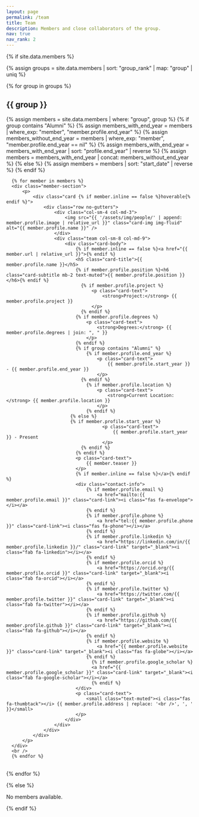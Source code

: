 ```yaml
---
layout: page
permalink: /team
title: Team
description: Members and close collaborators of the group.
nav: true
nav_rank: 2
---
```


{% if site.data.members %}

  {% assign groups = site.data.members | sort: "group_rank" | map: "group" | uniq %}
  
  {% for group in groups %}

  <h2>{{ group }}</h2>

  <div class="group-section">
      {% assign members = site.data.members | where: "group", group %}
      {% if group contains "Alumni" %}
          {% assign members_with_end_year = members | where_exp: "member", "member.profile.end_year" %}
          {% assign members_without_end_year = members | where_exp: "member", "member.profile.end_year == nil" %}
          {% assign members_with_end_year = members_with_end_year | sort: "profile.end_year" | reverse %}
          {% assign members = members_with_end_year | concat: members_without_end_year %}
      {% else %}
          {% assign members = members | sort: "start_date" | reverse %}
      {% endif %}
      
      {% for member in members %}
      <div class="member-section">
          <p>
              <div class="card {% if member.inline == false %}hoverable{% endif %}">
                  <div class="row no-gutters">
                      <div class="col-sm-4 col-md-3">
                          <img src="{{ '/assets/img/people/' | append: member.profile.image | relative_url }}" class="card-img img-fluid" alt="{{ member.profile.name }}" />
                      </div>
                      <div class="team col-sm-8 col-md-9">
                          <div class="card-body">
                              {% if member.inline == false %}<a href="{{ member.url | relative_url }}">{% endif %}
                              <h5 class="card-title">{{ member.profile.name }}</h5>
                              {% if member.profile.position %}<h6 class="card-subtitle mb-2 text-muted">{{ member.profile.position }}</h6>{% endif %}
                                {% if member.profile.project %}
                                    <p class="card-text">
                                        <strong>Project:</strong> {{ member.profile.project }}
                                    </p>
                                {% endif %}
                              {% if member.profile.degrees %}
                                  <p class="card-text">
                                      <strong>Degrees:</strong> {{ member.profile.degrees | join: ", " }}
                                  </p>
                              {% endif %}
                              {% if group contains "Alumni" %}
                                  {% if member.profile.end_year %}
                                      <p class="card-text">
                                          {{ member.profile.start_year }} - {{ member.profile.end_year }}
                                      </p>
                                {% endif %}    
                                  {% if member.profile.location %}
                                      <p class="card-text">
                                          <strong>Current Location:</strong> {{ member.profile.location }}
                                      </p>
                                  {% endif %}
                            {% else %}
                            {% if member.profile.start_year %}
                                        <p class="card-text">
                                            {{ member.profile.start_year }} - Present
                                        </p>
                                {% endif %}    
                              {% endif %}
                              <p class="card-text">
                                  {{ member.teaser }}
                              </p>
                              {% if member.inline == false %}</a>{% endif %}
                              <div class="contact-info">
                                  {% if member.profile.email %}
                                      <a href="mailto:{{ member.profile.email }}" class="card-link"><i class="fas fa-envelope"></i></a>
                                  {% endif %}
                                  {% if member.profile.phone %}
                                      <a href="tel:{{ member.profile.phone }}" class="card-link"><i class="fas fa-phone"></i></a>
                                  {% endif %}
                                  {% if member.profile.linkedin %}
                                      <a href="https://linkedin.com/in/{{ member.profile.linkedin }}/" class="card-link" target="_blank"><i class="fab fa-linkedin"></i></a>
                                  {% endif %}
                                  {% if member.profile.orcid %}
                                      <a href="https://orcid.org/{{ member.profile.orcid }}" class="card-link" target="_blank"><i class="fab fa-orcid"></i></a>
                                  {% endif %}
                                  {% if member.profile.twitter %}
                                      <a href="https://twitter.com/{{ member.profile.twitter }}" class="card-link" target="_blank"><i class="fab fa-twitter"></i></a>
                                  {% endif %}
                                  {% if member.profile.github %}
                                      <a href="https://github.com/{{ member.profile.github }}" class="card-link" target="_blank"><i class="fab fa-github"></i></a>
                                  {% endif %}
                                  {% if member.profile.website %}
                                      <a href="{{ member.profile.website }}" class="card-link" target="_blank"><i class="fas fa-globe"></i></a>
                                  {% endif %}
                                    {% if member.profile.google_scholar %}
                                    <a href="{{ member.profile.google_scholar }}" class="card-link" target="_blank"><i class="fab fa-google-scholar"></i></a>
                                    {% endif %}
                              </div>
                              <p class="card-text">
                                  <small class="text-muted"><i class="fas fa-thumbtack"></i> {{ member.profile.address | replace: '<br />', ', ' }}</small>
                              </p>
                          </div>
                      </div>
                  </div>
              </div>
          </p>
      </div>
      <br />
      {% endfor %}
  </div>
  <br />
  {% endfor %}

{% else %}
  <p>No members available.</p>
{% endif %}